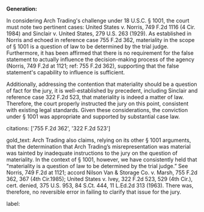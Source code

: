 **Generation:**

In considering Arch Trading's challenge under 18 U.S.C. § 1001, the court must note two pertinent cases: United States v. Norris, 749 F.2d 1116 (4 Cir. 1984) and Sinclair v. United States, 279 U.S. 263 (1929). As established in Norris and echoed in reference case 755 F.2d 362, materiality in the scope of § 1001 is a question of law to be determined by the trial judge. Furthermore, it has been affirmed that there is no requirement for the false statement to actually influence the decision-making process of the agency (Norris, 749 F.2d at 1121; ref: 755 F.2d 362), supporting that the false statement's capability to influence is sufficient.

Additionally, addressing the contention that materiality should be a question of fact for the jury, it is well-established by precedent, including Sinclair and reference case 322 F.2d 523, that materiality is indeed a matter of law. Therefore, the court properly instructed the jury on this point, consistent with existing legal standards. Given these considerations, the conviction under § 1001 was appropriate and supported by substantial case law.

citations: ['755 F.2d 362', '322 F.2d 523']

gold_text: Arch Trading also claims, relying on its other § 1001 arguments, that the determination that Arch Trading’s misrepresentation was material was tainted by inadequate instructions to the jury on the question of materiality. In the context of § 1001, however, we have consistently held that “materiality is a question of law to be determined by the trial judge.” See Norris, 749 F.2d at 1121; accord Nilson Van & Storage Co. v. Marsh, 755 F.2d 362, 367 (4th Cir.1985); United States v. Ivey, 322 F.2d 523, 529 (4th Cir.), cert. denied, 375 U.S. 953, 84 S.Ct. 444, 11 L.Ed.2d 313 (1963). There was, therefore, no reversible error in failing to clarify that issue for the jury.

label: 
